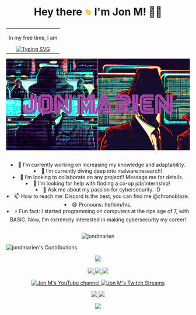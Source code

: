 <body>
  <!--Hello There!-->
  <h1 align='center'>
   <p>Hey there <img src="https://raw.githubusercontent.com/DhanushNehru/DhanushNehru/master/assets/wave.gif" width="20px" height="20px"/> I'm Jon M! 👨‍💻</p> 
  </h1>
  
<table align="center" style="border: none; border-collapse: collapse;">
  <tr>
    <td align="center">
      <p>In my free time, I am</p>
      <a href="https://git.io/typing-svg">
        <img src="https://readme-typing-svg.herokuapp.com?font=Fira+Code&pause=1000&width=435&lines=a+Cyber+Security+Student;a+TryHackMe+Enthusiast;a+Twitch+Streamer;always+learning!" alt="Typing SVG" />
      </a>
    </td>
  </tr>
</table>
  
  <!--Jon Marien Mr. Robot Text-->
  <p align="center">
    <img src="https://github.com/jondmarien/jondmarien/blob/a8ebf914e97abc8fd45a41b3f54a2f780ad33982/assets/Jon_Marien-Github_Profile_Pic.png" alt="Jon Marien GitHub Profile Pic" />
  </p>
  
  <!--Information about me!-->
  <div style="text-align: center; display: inline-block;">
    <ul style="list-style-position: inside; padding: 0;">
      <li>🔭 I’m currently working on increasing my knowledge and adaptability.</li>
      <li>🌱 I’m currently diving deep into malware research!</li>
      <li>👯 I’m looking to collaborate on any project!! Message me for details.</li>
      <li>🤔 I’m looking for help with finding a co-op job/internship!</li>
      <li>💬 Ask me about my passion for cybersecurity. :D</li>
      <li>📫 How to reach me: Discord is the best, you can find me @chronoblaze.</li>
      <li>😄 Pronouns: he/him/his.</li>
      <li>⚡ Fun fact: I started programming on computers at the ripe age of 7, with BASIC. Now, I'm extremely interested in making cybersecurity my career!</li>
    </ul>
  </div>
  
  <!--Github Profile Views-->
  <p align='center'>
    <a>
     <img src="https://komarev.com/ghpvc/?username=jondmarien&label=Profile%20views&color=blueviolet&style=plastic" alt="jondmarien"/>
    </a>
  </p>

  <!--Contributions (based on user light/dark prefs)-->
  <picture>
    <!-- Dark mode image -->
    <source
        srcset="https://github.pumbas.net/api/contributions/jondmarien?bgColour=161B22"
        media="(prefers-color-scheme: dark)"
        alt="jondmarien's Contributions"
    />
    <!-- Default, light mode image -->
    <img 
        src="https://github.pumbas.net/api/contributions/jondmarien?colour=002AFF&bgColour=F6F8FA"
        alt="jondmarien's Contributions"
    />
   </picture>

  <!--TryHackMe Badge-->
  <p align='center'>
    <a>
     <!-- Dynamic Badge <img src="https://github.com/jondmarien/jondmarien/blob/89280da0d706ed107369ef125dc03bc90984a709/assets/tryhackme-badge.png" /> --> 
     <img src="https://tryhackme.com/api/v2/badges/public-profile?userPublicId=3401071" />
    </a>
  </p>
  
  <!--Disocrd, Linkedin, and TryHackMe-->
  <p align='center'>
    <a href="https://discord.gg/5CJarP6JCu">
      <img src="https://img.shields.io/badge/Discord-5865F2?style=for-the-badge&logo=discord&logoColor=white" />        
    </a>
    <a href="https://www.linkedin.com/in/jondmarien/">
      <img src="https://img.shields.io/badge/linkedin-%230077B5.svg?&style=for-the-badge&logo=linkedin&logoColor=white" />
    </a>
    <a href="https://tryhackme.com/r/p/jondmarien">
      <img src="https://img.shields.io/badge/TryHackMe-212C42?style=for-the-badge&logo=TryHackMe&logoColor=white" />
    </a>
  </p>
  
  <!--Youtube, Twitch, etc.-->
  <p align='center'>
    <a href="https://www.youtube.com/@SirChronoblaze?sub_confirmation=1">
      <img src="https://img.shields.io/youtube/channel/subscribers/UC2ZL1XH9cWgTbL9BtZNNtgA?style=for-the-badge&logo=youtube&label=Youtube Subscribers&color=FF0000" alt="Jon M's YouTube channel"" />        
    </a>
    <a href="https://www.twitch.tv/sirchronoblaze">
      <img src="https://img.shields.io/badge/Twitch-9146FF?style=for-the-badge&logo=twitch&logoColor=white" alt="Jon M's Twitch Streams"" />        
    </a>
  </p>
  
  
  <!--Github Stats-->
  <p align='center'>
    <a href="#">
     <img src="https://github-readme-activity-graph.vercel.app/graph?username=jondmarien&theme=tokyo-night&show_icons=true&count_private=true" width="350">
    </a>
    <a href="#">
     <img src="https://github-readme-stats.vercel.app/api/top-langs/?username=jondmarien&theme=tokyonight&include_all_commits=true&count_private=true&layout=compact" width="350">
    </a>
  </p>
  
  <!--Holopin Stats-->
  <p align='center'>
    <a href="https://holopin.io/@jondmarien">
     <img src="https://holopin.me/jondmarien">
    </a>
  </p>
</body>

